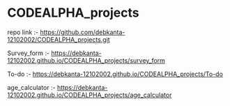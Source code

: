 # CODEALPHA_projects

repo link :- https://github.com/debkanta-12102002/CODEALPHA_projects.git


Survey_form :- https://debkanta-12102002.github.io/CODEALPHA_projects/survey_form


To-do :-  https://debkanta-12102002.github.io/CODEALPHA_projects/To-do


age_calculator :- https://debkanta-12102002.github.io/CODEALPHA_projects/age_calculator
